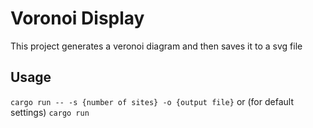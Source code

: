 # Voronoi Display
This project generates a veronoi diagram and then saves it to a svg file

## Usage
`cargo run -- -s {number of sites} -o {output file}`
or (for default settings)
`cargo run`

